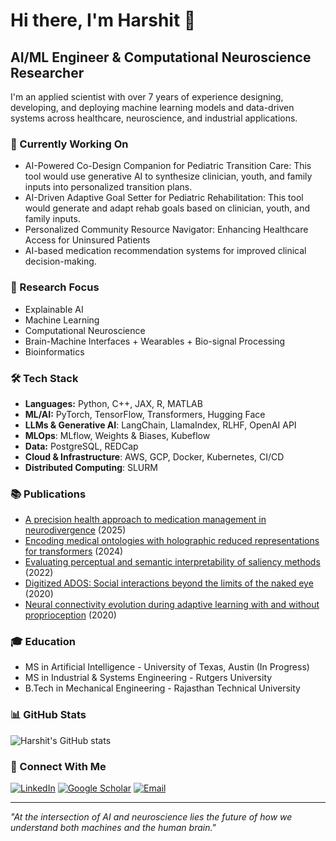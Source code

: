 # Hi there, I'm Harshit 👋

## AI/ML Engineer & Computational Neuroscience Researcher

I'm an applied scientist with over 7 years of experience designing, developing, and deploying machine learning models and data-driven systems across healthcare, neuroscience, and industrial applications.

### 🔭 Currently Working On
- AI-Powered Co-Design Companion for Pediatric Transition Care: This tool would use generative AI to synthesize clinician, youth, and family inputs into personalized transition plans. 
- AI-Driven Adaptive Goal Setter for Pediatric Rehabilitation: This tool would generate and adapt rehab goals based on clinician, youth, and family inputs.
- Personalized Community Resource Navigator: Enhancing Healthcare Access for Uninsured Patients
- AI-based medication recommendation systems for improved clinical decision-making.

### 🧠 Research Focus
- Explainable AI
- Machine Learning
- Computational Neuroscience
- Brain-Machine Interfaces + Wearables + Bio-signal Processing
- Bioinformatics

### 🛠️ Tech Stack
- **Languages:** Python, C++, JAX, R, MATLAB
- **ML/AI:** PyTorch, TensorFlow, Transformers, Hugging Face
- **LLMs & Generative AI**: LangChain, LlamaIndex, RLHF, OpenAI API
- **MLOps**: MLflow, Weights & Biases, Kubeflow
- **Data:** PostgreSQL, REDCap
- **Cloud & Infrastructure**: AWS, GCP, Docker, Kubernetes, CI/CD
- **Distributed Computing**: SLURM

### 📚 Publications
- [A precision health approach to medication management in neurodivergence](https://www.medrxiv.org/content/10.1101/2025.03.12.25323683v1) (2025)
- [Encoding medical ontologies with holographic reduced representations for transformers](https://openreview.net/forum?id=LN4zA2D8vd) (2024)
- [Evaluating perceptual and semantic interpretability of saliency methods](https://doi.org/10.1002/ail2.77) (2022)
- [Digitized ADOS: Social interactions beyond the limits of the naked eye](https://doi.org/10.3390/jpm10040159) (2020)
- [Neural connectivity evolution during adaptive learning with and without proprioception](https://doi.org/10.1145/3401956.3404232) (2020)

### 🎓 Education
- MS in Artificial Intelligence - University of Texas, Austin (In Progress)
- MS in Industrial & Systems Engineering - Rutgers University
- B.Tech in Mechanical Engineering - Rajasthan Technical University

### 📊 GitHub Stats
![Harshit's GitHub stats](https://github-readme-stats.vercel.app/api?username=hbk008&show_icons=true&theme=radical)

### 🔗 Connect With Me
[![LinkedIn](https://img.shields.io/badge/LinkedIn-0077B5?style=for-the-badge&logo=linkedin&logoColor=white)](https://www.linkedin.com/in/hbk007/)
[![Google Scholar](https://img.shields.io/badge/Google_Scholar-4285F4?style=for-the-badge&logo=google-scholar&logoColor=white)](https://scholar.google.ca/citations?user=QxgwOOcAAAAJ&hl=en&oi=ao)
[![Email](https://img.shields.io/badge/Email-D14836?style=for-the-badge&logo=gmail&logoColor=white)](mailto:harshitbokadia@gmail.com)

---

*"At the intersection of AI and neuroscience lies the future of how we understand both machines and the human brain."*
